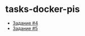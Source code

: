 # tasks-docker-pis

- [Задание #4](https://github.com/Mor-ald/tasks-docker-pis/tree/task-4)
- [Задание #5](https://github.com/Mor-ald/tasks-docker-pis/tree/task-5)
